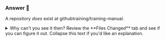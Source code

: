 ### Answer :crystal_ball:

A repository _does_ exist at githubtraining/training-manual.

<details>
<summary>Why can't you see it then? Review the **Files Changed** tab and see if you can figure it out. Collapse this text if you'd like an explanation.</summary>

The repository `training-manual` in the @githubtraining organization is private, and only visible to memebers of that organization. If you're not a member of the organization, it'll appear like the repository doesn't exist to you. This is an example of why having the right ownership structure is important. Having too many organizations with restrictive permissions means that each organization's work will be siloed. 
</summary>

Here are some recommendations based on some :sparkles: use of GitHub that we've seen:
- aim for as few organizations as possible, remember: each organization is a black box to those outside of that organization
- name your repositories in a meaningful manner, usually a simple project or application name will suffice

Please merge this PR.